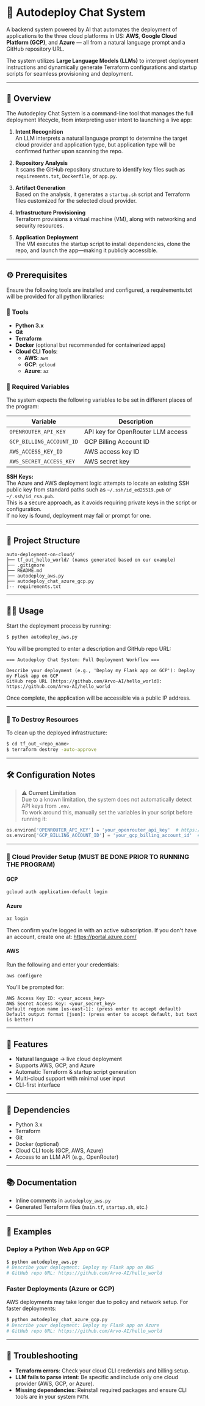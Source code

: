 # 🤖 Autodeploy Chat System

A backend system powered by AI that automates the deployment of applications to the three cloud platforms in US: **AWS**, **Google Cloud Platform (GCP)**, and **Azure** — all from a natural language prompt and a GitHub repository URL.

The system utilizes **Large Language Models (LLMs)** to interpret deployment instructions and dynamically generate Terraform configurations and startup scripts for seamless provisioning and deployment.

---

## 🚀 Overview

The Autodeploy Chat System is a command-line tool that manages the full deployment lifecycle, from interpreting user intent to launching a live app:

1. **Intent Recognition**  
   An LLM interprets a natural language prompt to determine the target cloud provider and application type, but application type will be confirmed further upon scanning the repo. 

2. **Repository Analysis**  
   It scans the GitHub repository structure to identify key files such as `requirements.txt`, `Dockerfile`, or `app.py`.

3. **Artifact Generation**  
   Based on the analysis, it generates a `startup.sh` script and Terraform files customized for the selected cloud provider.

4. **Infrastructure Provisioning**  
   Terraform provisions a virtual machine (VM), along with networking and security resources.

5. **Application Deployment**  
   The VM executes the startup script to install dependencies, clone the repo, and launch the app—making it publicly accessible.

---

## ⚙️ Prerequisites

Ensure the following tools are installed and configured, a requirements.txt will be provided for all python libraries:

### 🔧 Tools

- **Python 3.x**
- **Git**
- **Terraform**
- **Docker** (optional but recommended for containerized apps)
- **Cloud CLI Tools**:
  - **AWS**: `aws`
  - **GCP**: `gcloud`
  - **Azure**: `az`

### 🔐 Required Variables

The system expects the following variables to be set in different places of the program:

| Variable                     | Description                                           |
|-----------------------------|-------------------------------------------------------|
| `OPENROUTER_API_KEY`        | API key for OpenRouter LLM access                     |
| `GCP_BILLING_ACCOUNT_ID`    | GCP Billing Account ID                                |
| `AWS_ACCESS_KEY_ID`         | AWS access key ID                                     |
| `AWS_SECRET_ACCESS_KEY`     | AWS secret key                                        |

**SSH Keys:**  
The Azure and AWS deployment logic attempts to locate an existing SSH public key from standard paths such as `~/.ssh/id_ed25519.pub` or `~/.ssh/id_rsa.pub`.  
This is a secure approach, as it avoids requiring private keys in the script or configuration.  
If no key is found, deployment may fail or prompt for one.

---

## 📁 Project Structure

```plaintext
auto-deployment-on-cloud/
├── tf_out_hello_world/ (names generated based on our example)
├── .gitignore
├── README.md
├── autodeploy_aws.py
├── autodeploy_chat_azure_gcp.py
|-- requirements.txt
```

---

## 🧑‍💻 Usage

Start the deployment process by running:

```bash
$ python autodeploy_aws.py
```

You will be prompted to enter a description and GitHub repo URL:

```
=== Autodeploy Chat System: Full Deployment Workflow ===

Describe your deployment (e.g., 'Deploy my Flask app on GCP'): Deploy my Flask app on GCP
GitHub repo URL [https://github.com/Arvo-AI/hello_world]: https://github.com/Arvo-AI/hello_world
```

Once complete, the application will be accessible via a public IP address.

---

### 🧹 To Destroy Resources

To clean up the deployed infrastructure:

```bash
$ cd tf_out_<repo_name>
$ terraform destroy -auto-approve
```

---

## 🛠️ Configuration Notes

> ⚠️ **Current Limitation**  
> Due to a known limitation, the system does not automatically detect API keys from `.env`.  
> To work around this, manually set the variables in your script before running it:

```python
os.environ['OPENROUTER_API_KEY'] = 'your_openrouter_api_key'  # https://openrouter.ai
os.environ['GCP_BILLING_ACCOUNT_ID'] = 'your_gcp_billing_account_id'  # Found in GCP Billing Dashboard, for creating new project if quota limit not reached
```


---

### 🔐 Cloud Provider Setup (MUST BE DONE PRIOR TO RUNNING THE PROGRAM)

#### GCP

```bash
gcloud auth application-default login
```

#### Azure

```bash
az login
```

Then confirm you're logged in with an active subscription. If you don't have an account, create one at: https://portal.azure.com/

#### AWS

Run the following and enter your credentials:

```bash
aws configure
```

You’ll be prompted for:

```
AWS Access Key ID: <your_access_key>
AWS Secret Access Key: <your_secret_key>
Default region name [us-east-1]: (press enter to accept default)
Default output format [json]: (press enter to accept default, but text is better)
```

---

## 🌟 Features

- Natural language → live cloud deployment
- Supports AWS, GCP, and Azure
- Automatic Terraform & startup script generation
- Multi-cloud support with minimal user input
- CLI-first interface

---

## 🧩 Dependencies

- Python 3.x
- Terraform
- Git
- Docker (optional)
- Cloud CLI tools (GCP, AWS, Azure)
- Access to an LLM API (e.g., OpenRouter)

---

## 📚 Documentation
- Inline comments in `autodeploy_aws.py`
- Generated Terraform files (`main.tf`, `startup.sh`, etc.)
---

## 🧪 Examples

### Deploy a Python Web App on GCP

```bash
$ python autodeploy_aws.py
# Describe your deployment: Deploy my Flask app on AWS
# GitHub repo URL: https://github.com/Arvo-AI/hello_world
```

### Faster Deployments (Azure or GCP)

AWS deployments may take longer due to policy and network setup. For faster deployments:

```bash
$ python autodeploy_chat_azure_gcp.py
# Describe your deployment: Deploy my Flask app on Azure
# GitHub repo URL: https://github.com/Arvo-AI/hello_world
```

---

## 🐛 Troubleshooting

- **Terraform errors**: Check your cloud CLI credentials and billing setup.
- **LLM fails to parse intent**: Be specific and include only one cloud provider (AWS, GCP, or Azure).
- **Missing dependencies**: Reinstall required packages and ensure CLI tools are in your system `PATH`.


